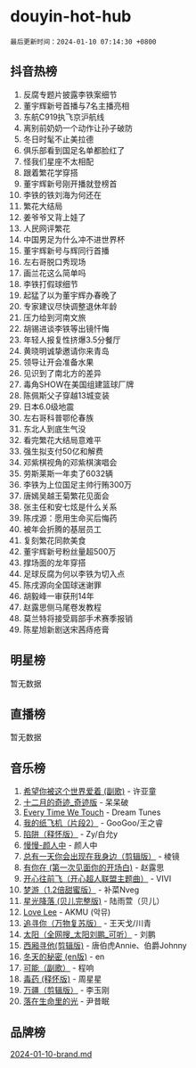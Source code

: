 # douyin-hot-hub

`最后更新时间：2024-01-10 07:14:30 +0800`

## 抖音热榜

1. 反腐专题片披露李铁案细节
1. 董宇辉新号首播与7名主播亮相
1. 东航C919执飞京沪航线
1. 离别前奶奶一个动作让孙子破防
1. 冬日时髦不止美拉德
1. 俱乐部看到国足名单都脸红了
1. 怪我们星座不太相配
1. 跟着繁花学穿搭
1. 董宇辉新号刚开播就登榜首
1. 李铁的铁刘海为何还在
1. 繁花大结局
1. 姜爷爷又背上娃了
1. 人民网评繁花
1. 中国男足为什么冲不进世界杯
1. 董宇辉新号与辉同行首播
1. 左右哥脱口秀现场
1. 画兰花这么简单吗
1. 李铁打假球细节
1. 起猛了以为董宇辉办春晚了
1. 专家建议尽快调整退休年龄
1. 压力给到河南文旅
1. 胡锡进谈李铁等出镜忏悔
1. 年轻人报复性挤爆3.5分餐厅
1. 黄晓明诚挚邀请你来青岛
1. 领导让开会准备水果
1. 见识到了南北方的差异
1. 毒角SHOW在美国组建篮球厂牌
1. 陈佩斯父子穿越13城变装
1. 日本6.0级地震
1. 左右哥科普鄂伦春族
1. 东北人到底生气没
1. 看完繁花大结局意难平
1. 强生拟支付50亿和解费
1. 邓紫棋视角的邓紫棋演唱会
1. 劳斯莱斯一年卖了6032辆
1. 李铁为上位国足主帅行贿300万
1. 唐嫣吴越王菊繁花见面会
1. 张主任和安七炫是什么关系
1. 陈戌源：愿用生命买后悔药
1. 被年会折腾的基层员工
1. 复刻繁花同款美食
1. 董宇辉新号粉丝量超500万
1. 撑场面的龙年穿搭
1. 足球反腐为何以李铁为切入点
1. 陈戌源向全国球迷谢罪
1. 胡毅峰一审获刑14年
1. 赵露思侧马尾卷发教程
1. 莫兰特将接受肩部手术赛季报销
1. 陈星旭新剧送宋茜痔疮膏

## 明星榜

暂无数据

## 直播榜

暂无数据

## 音乐榜

1. [希望你被这个世界爱着 (副歌)](https://sf3-cdn-tos.douyinstatic.com/obj/tos-cn-ve-2774/oUHCmWQfZlE3QQBKBeD8rCFLpJzPgCpImhsxMt) - 许亚童
1. [十二月的奇迹_奇迹版](https://sf86-cdn-tos.douyinstatic.com/obj/tos-cn-ve-2774/oMslvA9FBzGMGHnyUuoiiUjtIAXfMz6tzwByW8) - 呆呆破
1. [Every Time We Touch](https://sf86-cdn-tos.douyinstatic.com/obj/tos-cn-ve-2774/ogN6lUKQeBBfEVhIOMikG1CcJjugxk1tztZyhP) - Dream Tunes
1. [我的纸飞机（片段2）](https://sf86-cdn-tos.douyinstatic.com/obj/tos-cn-ve-2774/oM2ZrKcg2CD5AeRB2gkeXOFB1IxAGJdZPazYHf) - GooGoo/王之睿
1. [陷阱（释怀版）](https://sf6-cdn-tos.douyinstatic.com/obj/tos-cn-ve-2774/oE8C21LeZrzKLDFfQYgMzx4GAIHageG5IzayY7) - Zy/白允y
1. [慢慢-颜人中](https://sf6-cdn-tos.douyinstatic.com/obj/tos-cn-ve-2774/ocjHNfBXdBxQNC8ZGAeoLMFTUgtBg8bkExunDC) - 颜人中
1. [总有一天你会出现在我身边（剪辑版）](https://sf86-cdn-tos.douyinstatic.com/obj/tos-cn-ve-2774/oMLsHwhWW7CYoAhoWB9EXUQIzNBsfAJxpAoxCU) - 棱镜
1. [有你在 (第一次见面你的开场白)](https://sf6-cdn-tos.douyinstatic.com/obj/tos-cn-ve-2774/oAthrQ3ClJBfI57uBoFEgNDYtNCZ0TSYQQfxQ0) - 赵露思
1. [开心往前飞（开心超人联盟主题曲）](https://sf6-cdn-tos.douyinstatic.com/obj/tos-cn-ve-2774/9d8fb7c82cf1421fb93a9fe925275e0a) - VIVI
1. [梦游（1.2倍甜蜜版）](https://sf86-cdn-tos.douyinstatic.com/obj/tos-cn-ve-2774/o4gyAUm8hwufoEABmwVIiQtHsFuGzAEEWtNMzo) - 补菜Nveg
1. [星光降落 (贝儿完整版)](https://sf86-cdn-tos.douyinstatic.com/obj/tos-cn-ve-2774/okwB9hAwyAtsFFkFBzAX1hOOfQuIoMNs0W2Mwr) - 陆雨萱（贝儿）
1. [Love Lee](https://sf86-cdn-tos.douyinstatic.com/obj/tos-cn-ve-2774/o05GbkJGbCBTdDnMtB0fwOYgkeZp23vrWQDQBS) - AKMU (악뮤)
1. [追寻你（万物复苏版）](https://sf86-cdn-tos.douyinstatic.com/obj/tos-cn-ve-2774/oYeAZJsbjIDit9APmBg8u6uDUQnHmoCf3gbo74) - 王天戈/川青
1. [太阳（全网搜_太阳刘鹏_可听）](https://sf86-cdn-tos.douyinstatic.com/obj/tos-cn-ve-2774/ogWbyIQnlBFImVbeDocRdCIYtBHlbJXgfZMvgz) - 刘鹏
1. [西厢寻他(剪辑版)](https://sf6-cdn-tos.douyinstatic.com/obj/tos-cn-ve-2774/oUsAVfAQKlRNxEv5qxvIB8o5qmIWUcXbzJKJhw) - 唐伯虎Annie、伯爵Johnny
1. [冬天的秘密 (en版)](https://sf3-cdn-tos.douyinstatic.com/obj/tos-cn-ve-2774/okIuMHDdzyf3FjGK4Lphe1vfHcQaPIHAg0Z4CR) - en
1. [可能（副歌）](https://sf86-cdn-tos.douyinstatic.com/obj/tos-cn-ve-2774/cde1731888894259b333569393c2fb51) - 程响
1. [毒药 (释怀版)](https://sf86-cdn-tos.douyinstatic.com/obj/tos-cn-ve-2774/oYILMEAzspdZBIzy4frJNB8ZHPHWAhiwowd4Ad) - 周星星
1. [万疆（剪辑版）](https://sf86-cdn-tos.douyinstatic.com/obj/tos-cn-ve-2774/ooG7oVgFlDTelKCjCsTTobQvbdtj1BBQXnfZd8) - 李玉刚
1. [落在生命里的光](https://sf6-cdn-tos.douyinstatic.com/obj/tos-cn-ve-2774/d9ffa8c090124ea58bb10df9b510c01d) - 尹昔眠

## 品牌榜

[2024-01-10-brand.md](2024-01-10-brand.md)
